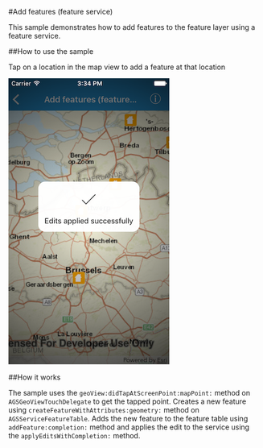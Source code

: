 #Add features (feature service)

This sample demonstrates how to add features to the feature layer using a feature service.

##How to use the sample

Tap on a location in the map view to add a feature at that location

![](image1.png)

##How it works

The sample uses the `geoView:didTapAtScreenPoint:mapPoint:` method on `AGSGeoViewTouchDelegate` to get the tapped point. Creates a new feature using `createFeatureWithAttributes:geometry:` method on `AGSServiceFeatureTable`. Adds the new feature to the feature table using `addFeature:completion:` method and applies the edit to the service using the `applyEditsWithCompletion:` method.




